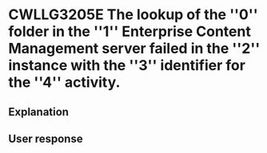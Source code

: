 # CWLLG3205E The lookup of the ''0'' folder in the ''1'' Enterprise Content Management server failed in the ''2'' instance with the ''3'' identifier for the ''4'' activity.

## Explanation

## User response